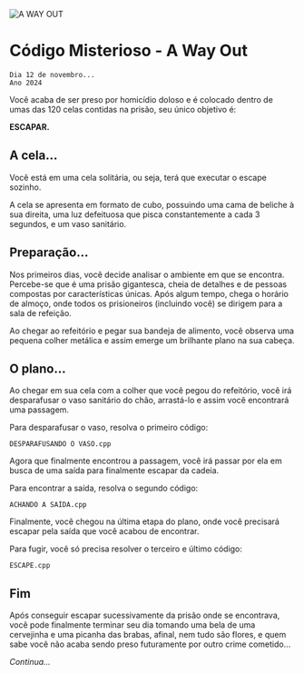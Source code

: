 
![A WAY OUT](https://i.imgur.com/klv8cl2.png)

# Código Misterioso - A Way Out
    Dia 12 de novembro...
    Ano 2024
Você acaba de ser preso por homicídio doloso e é colocado dentro de umas das 120 celas contidas na prisão, seu único objetivo é:

**ESCAPAR.**
## A cela...
Você está em uma cela solitária, ou seja, terá que executar o escape sozinho.

A cela se apresenta em formato de cubo, possuindo uma cama de beliche à sua direita, uma luz defeituosa que pisca constantemente a cada 3 segundos, e um vaso sanitário.
## Preparação...
Nos primeiros dias, você decide analisar o ambiente em que se encontra. Percebe-se que é uma prisão gigantesca, cheia de detalhes e de pessoas compostas por características únicas. Após algum tempo, chega o horário de almoço, onde todos os prisioneiros (incluindo você) se dirigem para a sala de refeição.  

Ao chegar ao refeitório e pegar sua bandeja de alimento, você observa uma pequena colher metálica e assim emerge um brilhante plano na sua cabeça.
## O plano...
Ao chegar em sua cela com a colher que você pegou do refeitório, você irá desparafusar o vaso sanitário do chão, arrastá-lo e assim você encontrará uma passagem.

Para desparafusar o vaso, resolva o primeiro código:

    DESPARAFUSANDO O VASO.cpp

Agora que finalmente encontrou a passagem, você irá passar por ela em busca de uma saída para finalmente escapar da cadeia.

Para encontrar a saída, resolva o segundo código:

    ACHANDO A SAÍDA.cpp

Finalmente, você chegou na última etapa do plano, onde você precisará escapar pela saída que você acabou de encontrar.

Para fugir, você só precisa resolver o terceiro e último código:

    ESCAPE.cpp

## Fim
Após conseguir escapar sucessivamente da prisão onde se encontrava, você pode finalmente terminar seu dia tomando uma bela de uma cervejinha e uma picanha das brabas, afinal, nem tudo são flores, e quem sabe você não acaba sendo preso futuramente por outro crime cometido...

*Continua...*
